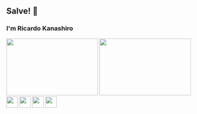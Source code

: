 ## Salve! 👋

### I'm Ricardo Kanashiro

<div style='margin-top: 5px'>
    <img height='150px' width='240px' src='https://github-readme-stats.vercel.app/api/top-langs/?username=ricardokanashiro&layout=compact&theme=tokyonight'>
    <img height='150px' width='240px' src='https://github-readme-stats.vercel.app/api?username=ricardokanashiro&layout=compact&theme=dark&show_icons=true'>
</div>

<div>
    <img src="https://cdn.jsdelivr.net/gh/devicons/devicon/icons/html5/html5-original.svg" height='30'/>
    <img src="https://cdn.jsdelivr.net/gh/devicons/devicon/icons/css3/css3-original.svg" height='30' />
    <img src="https://cdn.jsdelivr.net/gh/devicons/devicon/icons/javascript/javascript-original.svg" height='30' />
    <img src="https://cdn.jsdelivr.net/gh/devicons/devicon/icons/tailwindcss/tailwindcss-plain.svg" height='30' />
</div>